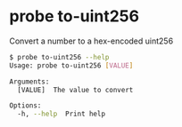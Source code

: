 # probe to-uint256

Convert a number to a hex-encoded uint256

```bash
$ probe to-uint256 --help
Usage: probe to-uint256 [VALUE]

Arguments:
  [VALUE]  The value to convert

Options:
  -h, --help  Print help
```
